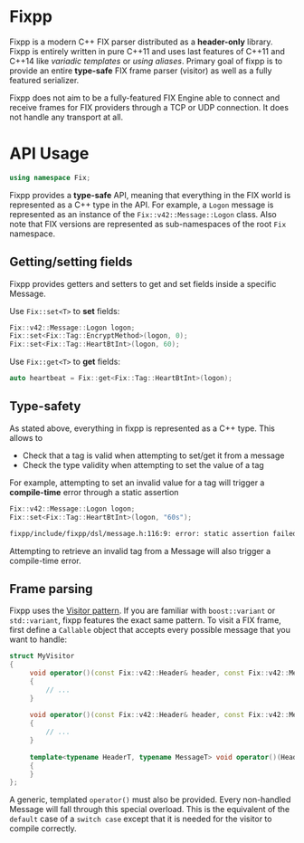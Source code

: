 # Fixpp

Fixpp is a modern C++ FIX parser distributed as a **header-only** library. Fixpp is entirely written in pure C++11 and uses last features of C++11 and C++14 like *variadic templates* or *using aliases*. Primary goal of fixpp is to provide an entire **type-safe** FIX frame parser (visitor) as well as a fully featured serializer.

Fixpp does not aim to be a fully-featured FIX Engine able to connect and receive frames for FIX providers through a TCP or UDP connection. It does not handle any transport at all.

# API Usage

```cpp
using namespace Fix;
```

Fixpp provides a **type-safe** API, meaning that everything in the FIX world is represented as a C++ type in the API.
For example, a `Logon` message is represented as an instance of the `Fix::v42::Message::Logon` class. Also note that FIX versions are represented as sub-namespaces of the root `Fix` namespace.

## Getting/setting fields

Fixpp provides getters and setters to get and set fields inside a specific Message.

Use `Fix::set<T>` to **set** fields:

```cpp
Fix::v42::Message::Logon logon;
Fix::set<Fix::Tag::EncryptMethod>(logon, 0);
Fix::set<Fix::Tag::HeartBtInt>(logon, 60);
```

Use `Fix::get<T>` to **get** fields:

```cpp
auto heartbeat = Fix::get<Fix::Tag::HeartBtInt>(logon);
```

## Type-safety

As stated above, everything in fixpp is represented as a C++ type. This allows to

* Check that a tag is valid when attempting to set/get it from a message
* Check the type validity when attempting to set the value of a tag

For example, attempting to set an invalid value for a tag will trigger a **compile-time** error through a static assertion

```cpp
Fix::v42::Message::Logon logon;
Fix::set<Fix::Tag::HeartBtInt>(logon, "60s");
```

```sh
fixpp/include/fixpp/dsl/message.h:116:9: error: static assertion failed: Invalid data type for given Tag
```

Attempting to retrieve an invalid tag from a Message will also trigger a compile-time error.

## Frame parsing

Fixpp uses the [Visitor pattern](https://en.wikipedia.org/wiki/Visitor_pattern). If you are familiar with `boost::variant` or `std::variant`, fixpp features the exact same pattern. To visit a FIX frame, first define a `Callable` object that accepts every possible message that you want to handle:

```cpp
struct MyVisitor
{
     void operator()(const Fix::v42::Header& header, const Fix::v42::Message::Heartbeat& heartbeat)
     {
         // ...
     }
     
     void operator()(const Fix::v42::Header& header, const Fix::v42::Message::MarketDataSnapshot& snapshot)
     {
         // ...
     }
     
     template<typename HeaderT, typename MessageT> void operator()(HeaderT, MessageT)
     {
     }
};
```

A generic, templated `operator()` must also be provided. Every non-handled Message will fall through this special overload. This is the equivalent of the `default` case of a `switch case` except that it is needed for the visitor to compile correctly.
